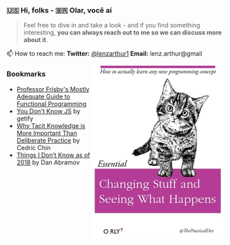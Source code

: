 ### 🇺🇸 Hi, folks - 🇧🇷 Olar, você aí

> Feel free to dive in and take a look - and if you find something interesting, **you can always reach out to me so we can discuss more about it**.

📫 How to reach me:
**Twitter:** [@lenzarthur1](https://twitter.com/lenzarthur1)
**Email:** lenz.arthur@gmail

[<img align="right" src="https://github.com/Turao/Turao/blob/master/credits-to-thepracticaldev-small.jpg" alt="credits-to-the-practical-dev"/>](https://github.com/Turao/Turao/blob/master/credits-to-thepracticaldev-small.jpg)


### Bookmarks
- [Professor Frisby's Mostly Adequate Guide to Functional Programming](https://github.com/MostlyAdequate/mostly-adequate-guide)
- [You Don't Know JS](https://github.com/getify/You-Dont-Know-JS) by getify
- [Why Tacit Knowledge is More Important Than Deliberate Practice](https://commoncog.com/blog/tacit-knowledge-is-a-real-thing/) by Cedric Chin
- [Things I Don’t Know as of 2018](https://overreacted.io/things-i-dont-know-as-of-2018/) by Dan Abramov

